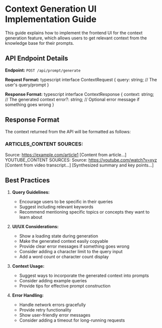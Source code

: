 # Context Generation UI Implementation Guide

This guide explains how to implement the frontend UI for the context generation feature, which allows users to get relevant context from the knowledge base for their prompts.

## API Endpoint Details

**Endpoint:** `POST /api/prompt/generate`

**Request Format:**
typescript
interface ContextRequest {
query: string; // The user's query/prompt
}

**Response Format:**
typescript
interface ContextResponse {
context: string; // The generated context
error?: string; // Optional error message if something goes wrong
}

## Response Format

The context returned from the API will be formatted as follows:
### ARTICLES_CONTENT SOURCES:
Source: https://example.com/article1
[Content from article...]
YOUTUBE_CONTENT SOURCES:
Source: https://youtube.com/watch?v=xyz
[Content from video transcript...]
[Synthesized summary and key points...]

## Best Practices

1. **Query Guidelines:**
   - Encourage users to be specific in their queries
   - Suggest including relevant keywords
   - Recommend mentioning specific topics or concepts they want to learn about

2. **UI/UX Considerations:**
   - Show a loading state during generation
   - Make the generated context easily copyable
   - Provide clear error messages if something goes wrong
   - Consider adding a character limit to the query input
   - Add a word count or character count display

3. **Context Usage:**
   - Suggest ways to incorporate the generated context into prompts
   - Consider adding example queries
   - Provide tips for effective prompt construction

4. **Error Handling:**
   - Handle network errors gracefully
   - Provide retry functionality
   - Show user-friendly error messages
   - Consider adding a timeout for long-running requests
